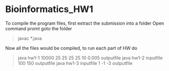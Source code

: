 # Bioinformatics_HW1

To compile the program files, first extract the submission into a folder
Open command promt
goto the folder

> javac *.java

Now all the files would be compiled, to run each part of HW do

> java hw1-1 10000 25 25 25 25 10 0.005 outputfile
> java hw1-2 inputfile 100 150 outputfile
> java hw1-3 inputfile 1 -1 -3 outputfile
